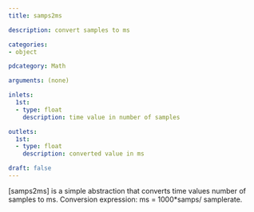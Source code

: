 ```yaml
---
title: samps2ms

description: convert samples to ms

categories:
- object

pdcategory: Math

arguments: (none)

inlets:
  1st:
  - type: float
    description: time value in number of samples

outlets:
  1st:
  - type: float
    description: converted value in ms

draft: false
---
```


[samps2ms] is a simple abstraction that converts time values number of samples to ms. Conversion expression: ms = 1000*samps/ samplerate.
